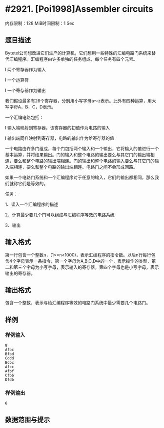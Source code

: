 # #2921. [Poi1998]Assembler circuits

内存限制：128 MiB时间限制：1 Sec

## 题目描述

Bytetel公司想改进它们生产的计算机，它们想用一些特殊的汇编电路门系统来替代汇编程序。汇编程序由许多单独的任务组成，每个任务有四个元素。

l        两个寄存器作为输入

l        一个运算符

l        一个寄存器作为输出

我们假设最多有26个寄存器，分别用小写字母a～z表示。此外有四种运算，用大写字母A，B，C，D表示。

一个汇编电路包括：

l        输入端映射到寄存器，该寄存器的初值作为电路的输入

l        输出端同样映射到寄存器，电路的输出作为给寄存器的值

一个电路由许多门组成，每个门包括两个输入和一个输出，它将输入的值进行一个基本运算，并将结果输出。门的输入和整个电路的输出要么与其它门的输出端相连，要么和整个电路的输出端相连。门的输出和整个电路的输入要么与其它门的输入端相连，要么和整个电路的输出端相连。电路门之间不会形成回路。

如果一个电路门系统和一个汇编程序对于任意的输入，它们的输出都相同，那么我们就称它们是等效的。

任务：

1、读入一个汇编程序的描述

2、计算最少要几个门可以组成与汇编程序等效的电路系统

3、输出

## 输入格式

 

第一行包含一个整数n，(1<=n<1000)，表示汇编程序的指令数。以后n行每行包含4个字母表示一条指令，第一个字母为A,B,C,D中的一个，表示操作的类型，第二和第三个字母为小写字母，表示输入的寄存器，第四个字母也是小写字母，表示输出的寄存器。

## 输出格式

 

包含一个整数，表示与给汇编程序等效的电路门系统中最少需要几个电路门。

## 样例

### 样例输入

    
    8
    Afbc
    Bfbd
    Cddd
    Bcbc
    Afcc
    Afbf
    Cfbb
    Dfdb
    
    

### 样例输出

    
    
    6
    

## 数据范围与提示
